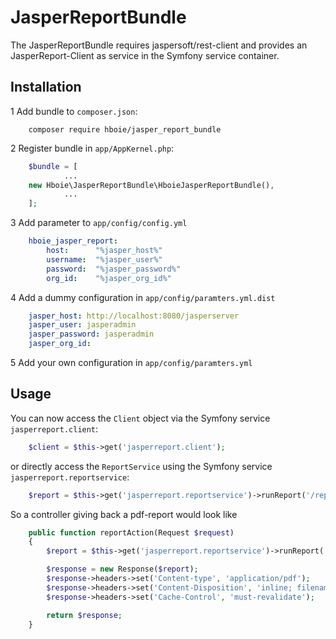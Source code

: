 # JasperReportBundle

The JasperReportBundle requires jaspersoft/rest-client and provides an JasperReport-Client as service in the Symfony service container.

## Installation

1 Add bundle to <code>composer.json</code>:
```shel
    composer require hboie/jasper_report_bundle
```
2 Register bundle in <code>app/AppKernel.php</code>:
```php
    $bundle = [
            ...
    new Hboie\JasperReportBundle\HboieJasperReportBundle(),
            ...
    ];
```
3 Add parameter to <code>app/config/config.yml</code>
```yml
    hboie_jasper_report:
        host:      "%jasper_host%"
        username:  "%jasper_user%"
        password:  "%jasper_password%"
        org_id:    "%jasper_org_id%"
```
4 Add a dummy configuration in <code>app/config/paramters.yml.dist</code>
```yml
    jasper_host: http://localhost:8080/jasperserver
    jasper_user: jasperadmin
    jasper_password: jasperadmin
    jasper_org_id:
```
5 Add your own configuration in <code>app/config/paramters.yml</code>

## Usage

You can now access the <code>Client</code> object via the Symfony service <code>jasperreport.client</code>:
```php
    $client = $this->get('jasperreport.client');
```
or directly access the <code>ReportService</code> using the Symfony service <code>jasperreport.reportservice</code>:
```php
    $report = $this->get('jasperreport.reportservice')->runReport('/reports/TestReport', 'pdf');
```
So a controller giving back a pdf-report would look like
```php
    public function reportAction(Request $request)
    {
        $report = $this->get('jasperreport.reportservice')->runReport('/reports/TestReport', 'pdf');

        $response = new Response($report);
        $response->headers->set('Content-type', 'application/pdf');
        $response->headers->set('Content-Disposition', 'inline; filename=Report.pdf');
        $response->headers->set('Cache-Control', 'must-revalidate');

        return $response;
    }
```
